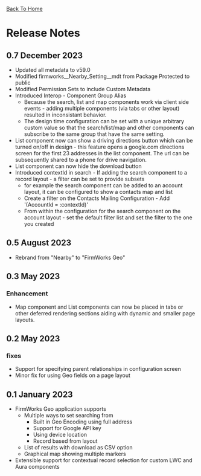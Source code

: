 [Back To Home](index.md)

# Release Notes

## 0.7 December 2023

- Updated all metadata to v59.0
- Modified firmworks__Nearby_Setting__mdt from Package Protected to public
- Modified Permission Sets to include Custom Metadata
- Introduced Interop - Component Group Alias
  - Because the search, list and map components work via client side events - adding multiple components (via tabs or other layout) resulted in inconsistant behavior.
  - The design time configuration can be set with a unique arbitrary custom value so that the search/list/map and other components can subscribe to the same group that have the same setting.
- List component now can show a driving directions button which can be turned on/off in design - this feature opens a google.com directions screen for the first 23 addresses in the list component. The url can be subsequently shared to a phone for drive navigation.
- List component can now hide the download button
- Introduced contextId in search - If adding the search component to a record layout - a filter can be set to provide subsets
  - for example the search component can be added to an account layout, it can be configured to show a contacts map and list
  - Create a filter on the Contacts Mailing Configuration - Add '(AccountId = :contextId)'
  - From within the configuration for the search component on the account layout - set the default filter list and set the filter to the one you created


## 0.5 August 2023

- Rebrand from "Nearby" to "FirmWorks Geo"

## 0.3 May 2023

### Enhancement

- Map component and List components can now be placed in tabs or other deferred rendering sections aiding with dynamic and smaller page layouts.

## 0.2 May 2023

### fixes

- Support for specifying parent relationships in configuration screen
- Minor fix for using Geo fields on a page layout

## 0.1 January 2023

- FirmWorks Geo application supports
  - Multiple ways to set searching from
    - Built in Geo Encoding using full address
    - Support for Google API key
    - Using device location
    - Record based from layout
  - List of results with download as CSV option
  - Graphical map showing multiple markers
- Extensible support for contextual record selection for custom LWC and Aura components

